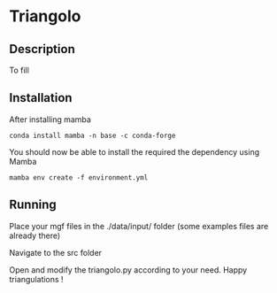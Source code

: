 # Triangolo

## Description

To fill

## Installation



After installing mamba


```
conda install mamba -n base -c conda-forge
```

You should now be able to install the required the dependency using Mamba

```
mamba env create -f environment.yml
```



## Running



Place your mgf files in the ./data/input/ folder (some examples files are already there)

Navigate to the src folder

Open and modify the triangolo.py according to your need. Happy triangulations !